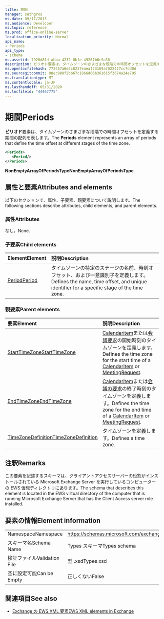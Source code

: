```yaml
---
title: 期間
manager: sethgros
ms.date: 09/17/2015
ms.audience: Developer
ms.topic: reference
ms.prod: office-online-server
localization_priority: Normal
api_name:
- Periods
api_type:
- schema
ms.assetid: 7920d81d-abba-4232-8bfe-49267b6c9a36
description: ピリオド要素は、タイムゾーンのさまざまな段階での時間オフセットを定義する期間の配列を表します。
ms.openlocfilehash: 773457a6e4c0237eaeaf23109a7022427cc7dd0d
ms.sourcegitcommit: 88ec988f2bb67c1866d06b361615f3674a24e795
ms.translationtype: MT
ms.contentlocale: ja-JP
ms.lasthandoff: 05/31/2020
ms.locfileid: "44467775"
---
```

# <a name="periods"></a><span data-ttu-id="3fa04-103">期間</span><span class="sxs-lookup"><span data-stu-id="3fa04-103">Periods</span></span>

<span data-ttu-id="3fa04-104">**ピリオド**要素は、タイムゾーンのさまざまな段階での時間オフセットを定義する期間の配列を表します。</span><span class="sxs-lookup"><span data-stu-id="3fa04-104">The **Periods** element represents an array of periods that define the time offset at different stages of the time zone.</span></span> 
  
```xml
<Periods>
   <Period/>
</Periods>
```

 <span data-ttu-id="3fa04-105">**NonEmptyArrayOfPeriodsType**</span><span class="sxs-lookup"><span data-stu-id="3fa04-105">**NonEmptyArrayOfPeriodsType**</span></span>
## <a name="attributes-and-elements"></a><span data-ttu-id="3fa04-106">属性と要素</span><span class="sxs-lookup"><span data-stu-id="3fa04-106">Attributes and elements</span></span>

<span data-ttu-id="3fa04-107">以下のセクションで、属性、子要素、親要素について説明します。</span><span class="sxs-lookup"><span data-stu-id="3fa04-107">The following sections describe attributes, child elements, and parent elements.</span></span>
  
### <a name="attributes"></a><span data-ttu-id="3fa04-108">属性</span><span class="sxs-lookup"><span data-stu-id="3fa04-108">Attributes</span></span>

<span data-ttu-id="3fa04-109">なし。</span><span class="sxs-lookup"><span data-stu-id="3fa04-109">None.</span></span>
  
### <a name="child-elements"></a><span data-ttu-id="3fa04-110">子要素</span><span class="sxs-lookup"><span data-stu-id="3fa04-110">Child elements</span></span>

|<span data-ttu-id="3fa04-111">**Element**</span><span class="sxs-lookup"><span data-stu-id="3fa04-111">**Element**</span></span>|<span data-ttu-id="3fa04-112">**説明**</span><span class="sxs-lookup"><span data-stu-id="3fa04-112">**Description**</span></span>|
|:-----|:-----|
|[<span data-ttu-id="3fa04-113">Period</span><span class="sxs-lookup"><span data-stu-id="3fa04-113">Period</span></span>](period.md) <br/> |<span data-ttu-id="3fa04-114">タイムゾーンの特定のステージの名前、時刻オフセット、および一意識別子を定義します。</span><span class="sxs-lookup"><span data-stu-id="3fa04-114">Defines the name, time offset, and unique identifier for a specific stage of the time zone.</span></span>  <br/> |
   
### <a name="parent-elements"></a><span data-ttu-id="3fa04-115">親要素</span><span class="sxs-lookup"><span data-stu-id="3fa04-115">Parent elements</span></span>

|<span data-ttu-id="3fa04-116">**要素**</span><span class="sxs-lookup"><span data-stu-id="3fa04-116">**Element**</span></span>|<span data-ttu-id="3fa04-117">**説明**</span><span class="sxs-lookup"><span data-stu-id="3fa04-117">**Description**</span></span>|
|:-----|:-----|
|[<span data-ttu-id="3fa04-118">StartTimeZone</span><span class="sxs-lookup"><span data-stu-id="3fa04-118">StartTimeZone</span></span>](starttimezone.md) <br/> |<span data-ttu-id="3fa04-119">[Calendaritem](calendaritem.md)または[会議要求](meetingrequest.md)の開始時刻のタイムゾーンを定義します。</span><span class="sxs-lookup"><span data-stu-id="3fa04-119">Defines the time zone for the start time of a [CalendarItem](calendaritem.md) or [MeetingRequest](meetingrequest.md).</span></span>  <br/> |
|[<span data-ttu-id="3fa04-120">EndTimeZone</span><span class="sxs-lookup"><span data-stu-id="3fa04-120">EndTimeZone</span></span>](endtimezone.md) <br/> |<span data-ttu-id="3fa04-121">[Calendaritem](calendaritem.md)または[会議の要求](meetingrequest.md)の終了時刻のタイムゾーンを定義します。</span><span class="sxs-lookup"><span data-stu-id="3fa04-121">Defines the time zone for the end time of a [CalendarItem](calendaritem.md) or [MeetingRequest](meetingrequest.md).</span></span>  <br/> |
|[<span data-ttu-id="3fa04-122">TimeZoneDefinition</span><span class="sxs-lookup"><span data-stu-id="3fa04-122">TimeZoneDefinition</span></span>](timezonedefinition.md) <br/> |<span data-ttu-id="3fa04-123">タイムゾーンを定義します。</span><span class="sxs-lookup"><span data-stu-id="3fa04-123">Defines a time zone.</span></span>  <br/> |
   
## <a name="remarks"></a><span data-ttu-id="3fa04-124">注釈</span><span class="sxs-lookup"><span data-stu-id="3fa04-124">Remarks</span></span>

<span data-ttu-id="3fa04-125">この要素を記述するスキーマは、クライアントアクセスサーバーの役割がインストールされている Microsoft Exchange Server を実行しているコンピューターの EWS 仮想ディレクトリにあります。</span><span class="sxs-lookup"><span data-stu-id="3fa04-125">The schema that describes this element is located in the EWS virtual directory of the computer that is running Microsoft Exchange Server that has the Client Access server role installed.</span></span>
  
## <a name="element-information"></a><span data-ttu-id="3fa04-126">要素の情報</span><span class="sxs-lookup"><span data-stu-id="3fa04-126">Element information</span></span>

|||
|:-----|:-----|
|<span data-ttu-id="3fa04-127">Namespace</span><span class="sxs-lookup"><span data-stu-id="3fa04-127">Namespace</span></span>  <br/> |https://schemas.microsoft.com/exchange/services/2006/types  <br/> |
|<span data-ttu-id="3fa04-128">スキーマ名</span><span class="sxs-lookup"><span data-stu-id="3fa04-128">Schema Name</span></span>  <br/> |<span data-ttu-id="3fa04-129">Types スキーマ</span><span class="sxs-lookup"><span data-stu-id="3fa04-129">Types schema</span></span>  <br/> |
|<span data-ttu-id="3fa04-130">検証ファイル</span><span class="sxs-lookup"><span data-stu-id="3fa04-130">Validation File</span></span>  <br/> |<span data-ttu-id="3fa04-131">型 .xsd</span><span class="sxs-lookup"><span data-stu-id="3fa04-131">Types.xsd</span></span>  <br/> |
|<span data-ttu-id="3fa04-132">空に設定可能</span><span class="sxs-lookup"><span data-stu-id="3fa04-132">Can be Empty</span></span>  <br/> |<span data-ttu-id="3fa04-133">正しくない</span><span class="sxs-lookup"><span data-stu-id="3fa04-133">False</span></span>  <br/> |
   
## <a name="see-also"></a><span data-ttu-id="3fa04-134">関連項目</span><span class="sxs-lookup"><span data-stu-id="3fa04-134">See also</span></span>



- [<span data-ttu-id="3fa04-135">Exchange の EWS XML 要素</span><span class="sxs-lookup"><span data-stu-id="3fa04-135">EWS XML elements in Exchange</span></span>](ews-xml-elements-in-exchange.md)

